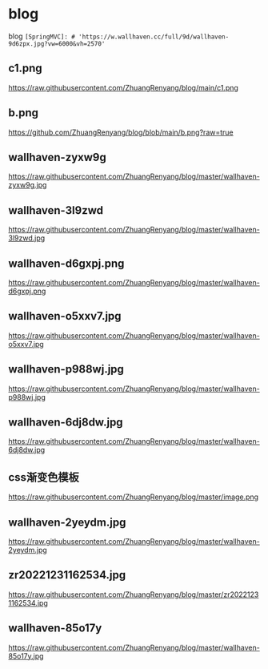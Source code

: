 # blog
blog
``[SpringMVC]: # 'https://w.wallhaven.cc/full/9d/wallhaven-9d6zpx.jpg?vw=6000&vh=2570'``


## c1.png
https://raw.githubusercontent.com/ZhuangRenyang/blog/main/c1.png

## b.png
https://github.com/ZhuangRenyang/blog/blob/main/b.png?raw=true

## wallhaven-zyxw9g
https://raw.githubusercontent.com/ZhuangRenyang/blog/master/wallhaven-zyxw9g.jpg

## wallhaven-3l9zwd
https://raw.githubusercontent.com/ZhuangRenyang/blog/master/wallhaven-3l9zwd.jpg

## wallhaven-d6gxpj.png
https://raw.githubusercontent.com/ZhuangRenyang/blog/master/wallhaven-d6gxpj.png

## wallhaven-o5xxv7.jpg
https://raw.githubusercontent.com/ZhuangRenyang/blog/master/wallhaven-o5xxv7.jpg

## wallhaven-p988wj.jpg
https://raw.githubusercontent.com/ZhuangRenyang/blog/master/wallhaven-p988wj.jpg

## wallhaven-6dj8dw.jpg
https://raw.githubusercontent.com/ZhuangRenyang/blog/master/wallhaven-6dj8dw.jpg

## css渐变色模板
https://raw.githubusercontent.com/ZhuangRenyang/blog/master/image.png

## wallhaven-2yeydm.jpg
https://raw.githubusercontent.com/ZhuangRenyang/blog/master/wallhaven-2yeydm.jpg

## zr20221231162534.jpg
https://raw.githubusercontent.com/ZhuangRenyang/blog/master/zr20221231162534.jpg

## wallhaven-85o17y
https://raw.githubusercontent.com/ZhuangRenyang/blog/master/wallhaven-85o17y.jpg
